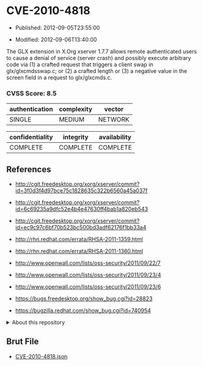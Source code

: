 # CVE-2010-4818

- Published: 2012-09-05T23:55:00

- Modified: 2012-09-06T13:40:00

The GLX extension in X.Org xserver 1.7.7 allows remote authenticated users to cause a denial of service (server crash) and possibly execute arbitrary code via (1) a crafted request that triggers a client swap in glx/glxcmdsswap.c; or (2) a crafted length or (3) a negative value in the screen field in a request to glx/glxcmds.c.

### CVSS Score: **8.5**

| authentication | complexity | vector |
| --- | --- | --- |
| SINGLE | MEDIUM | NETWORK |

| confidentiality | integrity | availability |
| --- | --- | --- |
| COMPLETE | COMPLETE | COMPLETE |

## References

* http://cgit.freedesktop.org/xorg/xserver/commit?id=3f0d3f4d97bce75c1828635c322b6560a45a037f

* http://cgit.freedesktop.org/xorg/xserver/commit?id=6c69235a9dfc52e4b4e47630ff4bab1a820eb543

* http://cgit.freedesktop.org/xorg/xserver/commit?id=ec9c97c6bf70b523bc500bd3adf62176f1bb33a4

* http://rhn.redhat.com/errata/RHSA-2011-1359.html

* http://rhn.redhat.com/errata/RHSA-2011-1360.html

* http://www.openwall.com/lists/oss-security/2011/09/22/7

* http://www.openwall.com/lists/oss-security/2011/09/23/4

* http://www.openwall.com/lists/oss-security/2011/09/23/6

* https://bugs.freedesktop.org/show_bug.cgi?id=28823

* https://bugzilla.redhat.com/show_bug.cgi?id=740954

<details>
<summary>About this repository</summary> 

  This repository is part of the project [Live Hack CVE](https://github.com/Live-Hack-CVE). Main website can be found [www.live-hack.org](https://www.live-hack.org) 
  
  Made by [Sn0wAlice](https://github.com/Sn0wAlice) for the people that care about security and need to have a feed of the latest CVEs. Hope you enjoy it, don't forget to star the repo and follow me on [Twitter](https://twitter.com/Sn0wAlice) and [Github](https://github.com/Sn0wAlice). And that is my [personnal website](https://www.alice-snow.me/)

  - [Home Page](https://github.com/Live-Hack-CVE)
  - [Framework](https://github.com/Live-Hack-CVE/cve-framework)
  - [CVE database](https://github.com/Live-Hack-CVE/full_database)
  - [Changelog](https://github.com/Live-Hack-CVE/Changelog)
</details>

## Brut File

* [CVE-2010-4818.json](https://raw.githubusercontent.com/Live-Hack-CVE/full_database/main/cves/2010/CVE-2010-4818.json)

